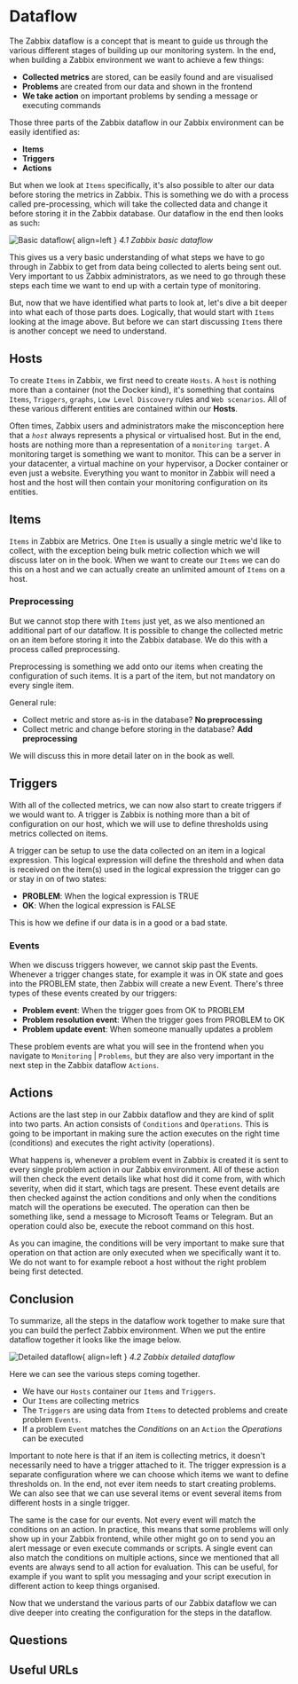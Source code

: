 # Dataflow
The Zabbix dataflow is a concept that is meant to guide us through the various different
stages of building up our monitoring system. In the end, when building a Zabbix
environment we want to achieve a few things:

- **Collected metrics** are stored, can be easily found and are visualised
- **Problems** are created from our data and shown in the frontend
- **We take action** on important problems by sending a message or executing commands

Those three parts of the Zabbix dataflow in our Zabbix environment can be easily
identified as:

- **Items** 
- **Triggers**
- **Actions**

But when we look at `Items` specifically, it's also possible to alter our data before
storing the metrics in Zabbix. This is something we do with a process called pre-processing,
which will take the collected data and change it before storing it in the Zabbix database.
Our dataflow in the end then looks as such:

![Basic dataflow](ch04.1-dataflow-basic.png){ align=left }
*4.1 Zabbix basic dataflow*

This gives us a very basic understanding of what steps we have to go through in
Zabbix to get from data being collected to alerts being sent out. Very important
to us Zabbix administrators, as we need to go through these steps each time we want
to end up with a certain type of monitoring.

But, now that we have identified what parts to look at, let's dive a bit deeper
into what each of those parts does. Logically, that would start with `Items` looking
at the image above. But before we can start discussing `Items` there is another 
concept we need to understand.

## Hosts
To create `Items` in Zabbix, we first need to create `Hosts`. A `host` is nothing
more than a container (not the Docker kind), it's something that contains `Items`,
`Triggers`, `graphs`, `Low Level Discovery` rules and `Web scenarios`. All of these
various different entities are contained within our **Hosts**.

Often times, Zabbix users and administrators make the misconception here that a
*`host`* always represents a physical or virtualised host. But in the end, hosts
are nothing more than a representation of a `monitoring target`. A monitoring
target is something we want to monitor. This can be a server in your datacenter,
a virtual machine on your hypervisor, a Docker container or even just a website.
Everything you want to monitor in Zabbix will need a host and the host will then
contain your monitoring configuration on its entities.

## Items
`Items` in Zabbix are Metrics. One `Item` is usually a single metric we'd like to
collect, with the exception being bulk metric collection which we will discuss
later on in the book. When we want to create our `Items` we can do this on a host
and we can actually create an unlimited amount of `Items` on a host.

### Preprocessing
But we cannot stop there with `Items` just yet, as we also mentioned an additional
part of our dataflow. It is possible to change the collected metric on an item before
storing it into the Zabbix database. We do this with a process called preprocessing. 

Preprocessing is something we add onto our items when creating the configuration
of such items. It is a part of the item, but not mandatory on every single item.

General rule:

- Collect metric and store as-is in the database? **No preprocessing**
- Collect metric and change before storing in the database? **Add preprocessing**

We will discuss this in more detail later on in the book as well.

## Triggers
With all of the collected metrics, we can now also start to create triggers if we
would want to. A trigger is Zabbix is nothing more than a bit of configuration on
our host, which we will use to define thresholds using metrics collected on items. 

A trigger can be setup to use the data collected on an item in a logical expression.
This logical expression will define the threshold and when data is received on the
item(s) used in the logical expression the trigger can go or stay in on of two states:

- **PROBLEM**: When the logical expression is TRUE
- **OK**: When the logical expression is FALSE

This is how we define if our data is in a good or a bad state.

### Events
When we discuss triggers however, we cannot skip past the Events. Whenever a trigger
changes state, for example it was in OK state and goes into the PROBLEM state, then
Zabbix will create a new Event. There's three types of these events created by our
triggers:

- **Problem event**: When the trigger goes from OK to PROBLEM
- **Problem resolution event**: When the trigger goes from PROBLEM to OK
- **Problem update event**: When someone manually updates a problem

These problem events are what you will see in the frontend when you navigate to
`Monitoring` | `Problems`, but they are also very important in the next step in
the Zabbix dataflow `Actions`.

## Actions
Actions are the last step in our Zabbix dataflow and they are kind of split into
two parts. An action consists of `Conditions` and `Operations`. This is going to
be important in making sure the action executes on the right time (conditions)
and executes the right activity (operations). 

What happens is, whenever a problem event in Zabbix is created it is sent to every
single problem action in our Zabbix environment. All of these action will then
check the event details like what host did it come from, with which severity, when
did it start, which tags are present. These event details are then checked against
the action conditions and only when the conditions match will the operations be executed.
The operation can then be something like, send a message to Microsoft Teams or
Telegram. But an operation could also be, execute the reboot command on this host.

As you can imagine, the conditions will be very important to make sure that operation
on that action are only executed when we specifically want it to. We do not want to
for example reboot a host without the right problem being first detected.

## Conclusion

To summarize, all the steps in the dataflow work together to make sure that you can
build the perfect Zabbix environment. When we put the entire dataflow together it
looks like the image below.

![Detailed dataflow](ch04.2-dataflow-detailed.png){ align=left }
*4.2 Zabbix detailed dataflow*

Here we can see the various steps coming together.

- We have our `Hosts` container our `Items` and `Triggers`. 
- Our `Items` are collecting metrics
- The `Triggers` are using data from `Items` to detected problems and create problem `Events`.
- If a problem `Event` matches the *Conditions* on an `Action` the *Operations* can be executed

Important to note here is that if an item is collecting metrics, it doesn't necessarily
need to have a trigger attached to it. The trigger expression is a separate configuration
where we can choose which items we want to define thresholds on. In the end, not
ever item needs to start creating problems. We can also see that we can use several
items or event several items from different hosts in a single trigger.

The same is the case for our events. Not every event will match the conditions on
an action. In practice, this means that some problems will only show up in your
Zabbix frontend, while other might go on to send you an alert message or even execute
commands or scripts. A single event can also match the conditions on multiple actions,
since we mentioned that all events are always send to all action for evaluation.
This can be useful, for example if you want to split you messaging and your script
execution in different action to keep things organised.

Now that we understand the various parts of our Zabbix dataflow we can dive deeper into creating the configuration for the steps in the dataflow.


## Questions

## Useful URLs
